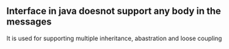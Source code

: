 ## Interface in java doesnot support any body in the messages
It is used for supporting multiple inheritance, abastration and loose coupling
